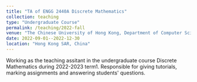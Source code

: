 ```yaml
---
title: "TA of ENGG 2440A Discrete Mathematics"
collection: teaching
type: "Undergraduate Course"
permalink: /teaching/2022-fall
venue: "The Chinese University of Hong Kong, Department of Computer Science and Engineering"
date: 2022-09-01--2022-12-30
location: "Hong Kong SAR, China"
---
```

Working as the teaching assitant in the undergraduate course Discrete Mathematics during 2022-2023 term1. Responsible for giving tutorials, marking assignments and answering students' questions.
